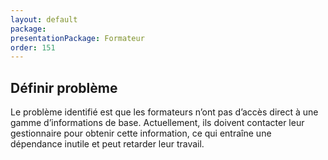 ```yaml
---
layout: default
package:    
presentationPackage: Formateur
order: 151
---
```


## Définir problème


Le problème identifié est que les formateurs n’ont pas d’accès direct à une gamme d’informations de base. Actuellement, ils doivent contacter leur gestionnaire pour obtenir cette information, ce qui entraîne une dépendance inutile et peut retarder leur travail.

<!-- new slide -->